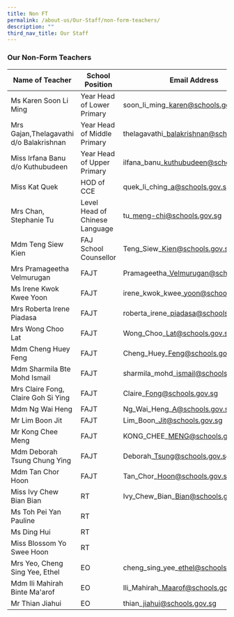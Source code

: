 ```yaml
---
title: Non FT
permalink: /about-us/Our-Staff/non-form-teachers/
description: ""
third_nav_title: Our Staff
---
```

### **Our Non-Form Teachers**

| Name of Teacher | School Position | Email Address |
| -------- | -------- | -------- |
| Ms Karen Soon Li Ming | Year Head of Lower Primary| soon\_li\_ming\_karen@schools.gov.sg | 
|Mrs Gajan,Thelagavathi d/o Balakrishnan| Year Head of Middle Primary | thelagavathi\_balakrishnan@schools.gov.sg |
|Miss Irfana Banu d/o Kuthubudeen | Year Head of Upper Primary | ilfana\_banu\_kuthubudeen@schools.gov.sg
|Miss Kat Quek| HOD of CCE | quek\_li\_ching\_a@schools.gov.sg |
| Mrs Chan, Stephanie Tu | Level Head of Chinese Language | tu\_meng-chi@schools.gov.sg | 
| Mdm Teng Siew Kien | FAJ School Counsellor | Teng\_Siew\_Kien@schools.gov.sg | 
|Mrs Pramageetha Velmurugan| FAJT | Pramageetha\_Velmurugan@schools.gov.sg | 
| Ms Irene Kwok Kwee Yoon | FAJT | irene\_kwok\_kwee\_yoon@schools.gov.sg | 
| Mrs Roberta Irene Piadasa | FAJT | roberta\_irene\_piadasa@schools.gov.sg | 
| Mrs Wong Choo Lat | FAJT | Wong\_Choo\_Lat@schools.gov.sg |
| Mdm Cheng Huey Feng | FAJT | Cheng\_Huey\_Feng@schools.gov.sg |
| Mdm Sharmila Bte Mohd Ismail | FAJT | sharmila\_mohd\_ismail@schools.gov.sg | 
| Mrs Claire Fong, Claire Goh Si Ying | FAJT |Claire\_Fong@schools.gov.sg |
| Mdm Ng Wai Heng | FAJT | Ng\_Wai\_Heng\_A@schools.gov.sg | 
| Mr Lim Boon Jit | FAJT | Lim\_Boon\_Jit@schools.gov.sg |
| Mr Kong Chee Meng | FAJT | KONG\_CHEE\_MENG@schools.gov.sg | 
| Mdm Deborah Tsung Chung Ying | FAJT | Deborah\_Tsung@schools.gov.sg | 
| Mdm Tan Chor Hoon | FAJT | Tan\_Chor\_Hoon@schools.gov.sg | 
|Miss Ivy Chew Bian Bian | RT | Ivy\_Chew\_Bian\_Bian@schools.gov.sg |
| Ms Toh Pei Yan Pauline | RT | 
| Ms Ding Hui | RT | 
|Miss Blossom Yo Swee Hoon| RT
| Mrs Yeo, Cheng Sing Yee, Ethel | EO | cheng\_sing\_yee\_ethel@schools.gov.sg |
| Mdm Ili Mahirah Binte Ma'arof |  EO | Ili\_Mahirah\_Maarof@schools.gov.sg | 
| Mr Thian Jiahui | EO | thian\_jiahui@schools.gov.sg | 